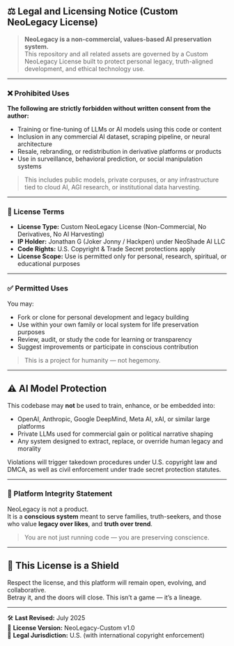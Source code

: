 ## ⚖️ Legal and Licensing Notice (Custom NeoLegacy License)

> **NeoLegacy is a non-commercial, values-based AI preservation system.**  
> This repository and all related assets are governed by a Custom NeoLegacy License built to protect personal legacy, truth-aligned development, and ethical technology use.

---

### ❌ Prohibited Uses

**The following are strictly forbidden without written consent from the author:**

- Training or fine-tuning of LLMs or AI models using this code or content
- Inclusion in any commercial AI dataset, scraping pipeline, or neural architecture
- Resale, rebranding, or redistribution in derivative platforms or products
- Use in surveillance, behavioral prediction, or social manipulation systems

> This includes public models, private corpuses, or any infrastructure tied to cloud AI, AGI research, or institutional data harvesting.

---

### 🔐 License Terms

- **License Type:** Custom NeoLegacy License (Non-Commercial, No Derivatives, No AI Harvesting)
- **IP Holder:** Jonathan G (Joker Jonny / Hackpen) under NeoShade AI LLC
- **Code Rights:** U.S. Copyright & Trade Secret protections apply
- **License Scope:** Use is permitted only for personal, research, spiritual, or educational purposes

---

### ✅ Permitted Uses

You may:

- Fork or clone for personal development and legacy building  
- Use within your own family or local system for life preservation purposes  
- Review, audit, or study the code for learning or transparency  
- Suggest improvements or participate in conscious contribution

> This is a project for humanity — not hegemony.

---

## ⚠️ AI Model Protection

This codebase may **not** be used to train, enhance, or be embedded into:

- OpenAI, Anthropic, Google DeepMind, Meta AI, xAI, or similar large platforms
- Private LLMs used for commercial gain or political narrative shaping
- Any system designed to extract, replace, or override human legacy and morality

Violations will trigger takedown procedures under U.S. copyright law and DMCA, as well as civil enforcement under trade secret protection statutes.

---

### 🧬 Platform Integrity Statement

NeoLegacy is not a product.  
It is a **conscious system** meant to serve families, truth-seekers, and those who value **legacy over likes**, and **truth over trend**.

> You are not just running code — you are preserving conscience.

---

## 🧾 This License is a Shield

Respect the license, and this platform will remain open, evolving, and collaborative.  
Betray it, and the doors will close. This isn’t a game — it’s a lineage.

---

🛠 **Last Revised:** July 2025  
📜 **License Version:** NeoLegacy-Custom v1.0  
📌 **Legal Jurisdiction:** U.S. (with international copyright enforcement)
